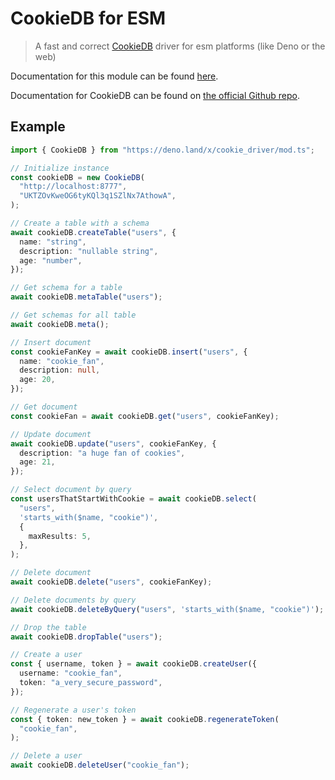 # CookieDB for ESM

> A fast and correct [CookieDB](https://github.com/cookiedb/CookieDB) driver for
> esm platforms (like Deno or the web)

Documentation for this module can be found
[here](https://deno.land/x/cookie_driver/mod.ts).

Documentation for CookieDB can be found on
[the official Github repo](https://github.com/cookiedb/CookieDB).

## Example

```typescript
import { CookieDB } from "https://deno.land/x/cookie_driver/mod.ts";

// Initialize instance
const cookieDB = new CookieDB(
  "http://localhost:8777",
  "UKTZOvKweOG6tyKQl3q1SZlNx7AthowA",
);

// Create a table with a schema
await cookieDB.createTable("users", {
  name: "string",
  description: "nullable string",
  age: "number",
});

// Get schema for a table
await cookieDB.metaTable("users");

// Get schemas for all table
await cookieDB.meta();

// Insert document
const cookieFanKey = await cookieDB.insert("users", {
  name: "cookie_fan",
  description: null,
  age: 20,
});

// Get document
const cookieFan = await cookieDB.get("users", cookieFanKey);

// Update document
await cookieDB.update("users", cookieFanKey, {
  description: "a huge fan of cookies",
  age: 21,
});

// Select document by query
const usersThatStartWithCookie = await cookieDB.select(
  "users",
  'starts_with($name, "cookie")',
  {
    maxResults: 5,
  },
);

// Delete document
await cookieDB.delete("users", cookieFanKey);

// Delete documents by query
await cookieDB.deleteByQuery("users", 'starts_with($name, "cookie")');

// Drop the table
await cookieDB.dropTable("users");

// Create a user
const { username, token } = await cookieDB.createUser({
  username: "cookie_fan",
  token: "a_very_secure_password",
});

// Regenerate a user's token
const { token: new_token } = await cookieDB.regenerateToken(
  "cookie_fan",
);

// Delete a user
await cookieDB.deleteUser("cookie_fan");
```
